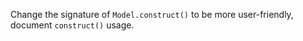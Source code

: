 Change the signature of `Model.construct()` to be more user-friendly, document `construct()` usage.
